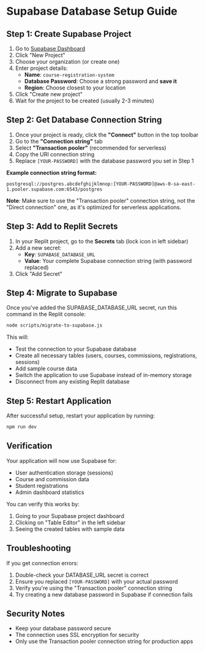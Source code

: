 # Supabase Database Setup Guide

## Step 1: Create Supabase Project

1. Go to [Supabase Dashboard](https://supabase.com/dashboard/projects)
2. Click "New Project"
3. Choose your organization (or create one)
4. Enter project details:
   - **Name**: `course-registration-system`
   - **Database Password**: Choose a strong password and **save it**
   - **Region**: Choose closest to your location
5. Click "Create new project"
6. Wait for the project to be created (usually 2-3 minutes)

## Step 2: Get Database Connection String

1. Once your project is ready, click the **"Connect"** button in the top toolbar
2. Go to the **"Connection string"** tab
3. Select **"Transaction pooler"** (recommended for serverless)
4. Copy the URI connection string
5. Replace `[YOUR-PASSWORD]` with the database password you set in Step 1

**Example connection string format:**
```
postgresql://postgres.abcdefghijklmnop:[YOUR-PASSWORD]@aws-0-sa-east-1.pooler.supabase.com:6543/postgres
```

**Note**: Make sure to use the "Transaction pooler" connection string, not the "Direct connection" one, as it's optimized for serverless applications.

## Step 3: Add to Replit Secrets

1. In your Replit project, go to the **Secrets** tab (lock icon in left sidebar)
2. Add a new secret:
   - **Key**: `SUPABASE_DATABASE_URL`
   - **Value**: Your complete Supabase connection string (with password replaced)
3. Click "Add Secret"

## Step 4: Migrate to Supabase

Once you've added the SUPABASE_DATABASE_URL secret, run this command in the Replit console:

```bash
node scripts/migrate-to-supabase.js
```

This will:
- Test the connection to your Supabase database
- Create all necessary tables (users, courses, commissions, registrations, sessions)
- Add sample course data  
- Switch the application to use Supabase instead of in-memory storage
- Disconnect from any existing Replit database

## Step 5: Restart Application

After successful setup, restart your application by running:

```bash
npm run dev
```

## Verification

Your application will now use Supabase for:
- User authentication storage (sessions)
- Course and commission data
- Student registrations
- Admin dashboard statistics

You can verify this works by:
1. Going to your Supabase project dashboard
2. Clicking on "Table Editor" in the left sidebar
3. Seeing the created tables with sample data

## Troubleshooting

If you get connection errors:
1. Double-check your DATABASE_URL secret is correct
2. Ensure you replaced `[YOUR-PASSWORD]` with your actual password
3. Verify you're using the "Transaction pooler" connection string
4. Try creating a new database password in Supabase if connection fails

## Security Notes

- Keep your database password secure
- The connection uses SSL encryption for security
- Only use the Transaction pooler connection string for production apps